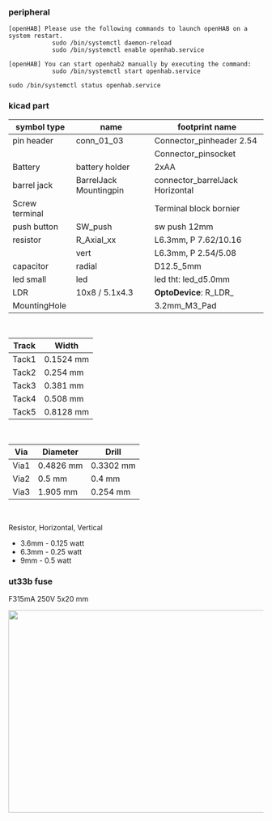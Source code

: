 ### peripheral
    [openHAB] Please use the following commands to launch openHAB on a system restart.
                sudo /bin/systemctl daemon-reload
                sudo /bin/systemctl enable openhab.service

    [openHAB] You can start openhab2 manually by executing the command:
                sudo /bin/systemctl start openhab.service

    sudo /bin/systemctl status openhab.service 


### kicad part


| symbol type | name              | footprint name           |
|------------ |------------------ |------------------------- |
| pin header  |  conn_01_03       | Connector_pinheader 2.54 |
|             |                   |  Connector_pinsocket|
| Battery     | battery holder    | 2xAA              |
| barrel jack | BarrelJack Mountingpin | connector_barrelJack Horizontal | 
| Screw terminal | | Terminal block bornier | 
| push button | SW_push           | sw push 12mm        |
| resistor    | R_Axial_xx        | L6.3mm, P 7.62/10.16|
|             | vert              | L6.3mm, P 2.54/5.08 |
| capacitor  |     radial         | D12.5_5mm              |
|led small   |  led               | led tht: led_d5.0mm    |
|LDR         |  10x8 / 5.1x4.3   |  **OptoDevice**: R_LDR_ |
|MountingHole|                   | 3.2mm_M3_Pad            |
<br>
 
 Track | Width 
 -------|------
 Tack1  | 0.1524 mm
 Tack2  | 0.254 mm
 Tack3  | 0.381 mm
 Tack4  | 0.508 mm
 Tack5  | 0.8128 mm 
<br>

Via     |  Diameter  |  Drill
--------|------------|-----------
Via1    | 0.4826 mm  | 0.3302 mm
Via2    | 0.5 mm     | 0.4 mm
Via3    | 1.905 mm   | 0.254 mm
<br>

Resistor, Horizontal, Vertical
* 3.6mm - 0.125 watt
* 6.3mm - 0.25 watt
* 9mm - 0.5 watt


### ut33b fuse 
F315mA 250V  5x20 mm<br>

<img src="https://github.com/abdulmukit98/peripherals/blob/main/images/Jumper-wire-set-2nd-image.jpg" align="left" height="400" width="800" >
